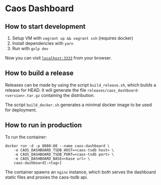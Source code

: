 # Caos Dashboard

## How to start development

  1. Setup VM with `vagrant up && vagrant ssh` (requires docker)
  2. Install dependencies with `yarn`
  3. Run with `gulp dev`

Now you can visit [`localhost:3333`](http://localhost:3333) from your browser.

## How to build a release

Releases can be made by using the script `build_release.sh`, which
builds a release for HEAD. It will generate the file
`releases/caos_dashboard-<version>.tar.gz` containing the distribution.

The script `build_docker.sh` generates a minimal docker image to be used
for deployment.

## How to run in production

To run the container:
```
docker run -d -p 8080:80 --name caos-dashboard \
    -e CAOS_DASHBOARD_TSDB_HOST=<caos-tsdb host> \
    -e CAOS_DASHBOARD_TSDB_PORT=<caos-tsdb port> \
    -e CAOS_DASHBOARD_BASE=<base url> \
    caos-dashboard[:<tag>]
```

The container spawns an `nginx` instance, which both serves the
dashboard static files and proxies the caos-tsdb api.
